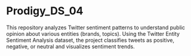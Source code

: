 # Prodigy_DS_04
This repository analyzes Twitter sentiment patterns to understand public opinion about various entities (brands, topics). Using the Twitter Entity Sentiment Analysis dataset, the project classifies tweets as positive, negative, or neutral and visualizes sentiment trends.
